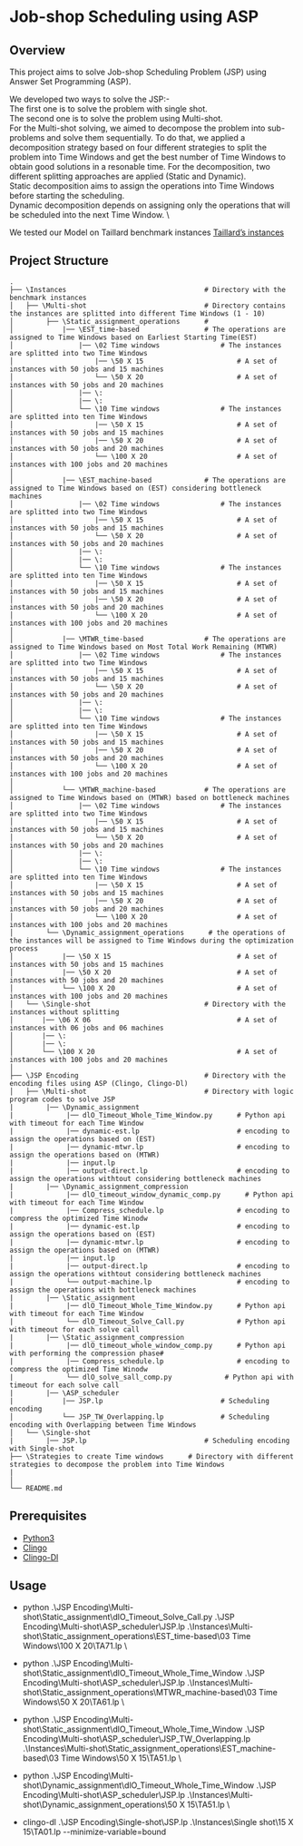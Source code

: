 # Job-shop Scheduling using ASP

## Overview 
This project aims to solve Job-shop Scheduling Problem (JSP) using Answer Set Programming (ASP).

We developed two ways to solve the JSP:- \
The first one is to solve the problem with single shot. \
The second one is to solve the problem using Multi-shot. \
For the Multi-shot solving, we aimed to decompose the problem into sub-problems and solve them sequentially. To do that, we applied a decomposition strategy based on four different strategies to split the problem into Time Windows and get the best number of Time Windows to obtain good solutions in a resonable time. For the decomposition, two different splitting approaches are applied (Static and Dynamic). \
Static decomposition aims to assign the operations into Time Windows before starting the scheduling. \
Dynamic decomposition depends on assigning only the operations that will be scheduled into the next Time Window. \

We tested our Model on Taillard benchmark instances [Taillard’s instances](http://mistic.heig-vd.ch/taillard/problemes.dir/ordonnancement.dir/ordonnancement.html)


## Project Structure

    .
    ├── \Instances                                  # Directory with the benchmark instances 
    │   ├── \Multi-shot                             # Directory contains the instances are splitted into different Time Windows (1 - 10)
    │        ├── \Static_assignment_operations      # 
    │            |── \EST_time-based                # The operations are assigned to Time Windows based on Earliest Starting Time(EST)
    │                |── \02 Time windows               # The instances are splitted into two Time Windows
    │                    |── \50 X 15                       # A set of instances with 50 jobs and 15 machines
    │                    └── \50 X 20                       # A set of instances with 50 jobs and 20 machines
    │                |── \: 
    │                |── \:
    │                └── \10 Time windows               # The instances are splitted into ten Time Windows
    │                    |── \50 X 15                       # A set of instances with 50 jobs and 15 machines
    │                    |── \50 X 20                       # A set of instances with 50 jobs and 20 machines
    │                    └── \100 X 20                      # A set of instances with 100 jobs and 20 machines
    │
    │            |── \EST_machine-based             # The operations are assigned to Time Windows based on (EST) considering bottleneck machines
    │                |── \02 Time windows               # The instances are splitted into two Time Windows
    │                    |── \50 X 15                       # A set of instances with 50 jobs and 15 machines
    │                    └── \50 X 20                       # A set of instances with 50 jobs and 20 machines
    │                |── \: 
    │                |── \:
    │                └── \10 Time windows               # The instances are splitted into ten Time Windows
    │                    |── \50 X 15                       # A set of instances with 50 jobs and 15 machines
    │                    |── \50 X 20                       # A set of instances with 50 jobs and 20 machines
    │                    └── \100 X 20                      # A set of instances with 100 jobs and 20 machines
    │
    │            |── \MTWR_time-based               # The operations are assigned to Time Windows based on Most Total Work Remaining (MTWR)
    │                |── \02 Time windows               # The instances are splitted into two Time Windows
    │                    |── \50 X 15                       # A set of instances with 50 jobs and 15 machines
    │                    └── \50 X 20                       # A set of instances with 50 jobs and 20 machines
    │                |── \: 
    │                |── \:
    │                └── \10 Time windows               # The instances are splitted into ten Time Windows
    │                    |── \50 X 15                       # A set of instances with 50 jobs and 15 machines
    │                    |── \50 X 20                       # A set of instances with 50 jobs and 20 machines
    │                    └── \100 X 20                      # A set of instances with 100 jobs and 20 machines
    │
    │            └── \MTWR_machine-based            # The operations are assigned to Time Windows based on (MTWR) based on bottleneck machines 
    │                |── \02 Time windows               # The instances are splitted into two Time Windows
    │                    |── \50 X 15                       # A set of instances with 50 jobs and 15 machines
    │                    └── \50 X 20                       # A set of instances with 50 jobs and 20 machines
    │                |── \: 
    │                |── \:
    │                └── \10 Time windows               # The instances are splitted into ten Time Windows
    │                    |── \50 X 15                       # A set of instances with 50 jobs and 15 machines
    │                    |── \50 X 20                       # A set of instances with 50 jobs and 20 machines
    │                    └── \100 X 20                      # A set of instances with 100 jobs and 20 machines
    │        └── \Dynamic_assignment_operations      # the operations of the instances will be assigned to Time Windows during the optimization process
    │            |── \50 X 15                               # A set of instances with 50 jobs and 15 machines
    │            |── \50 X 20                               # A set of instances with 50 jobs and 20 machines
    │            └── \100 X 20                              # A set of instances with 100 jobs and 20 machines
    │   └── \Single-shot                            # Directory with the instances without splitting
    │       |── \06 X 06                                    # A set of instances with 06 jobs and 06 machines
    │       |── \:                                          
    │       |── \:
    │       └── \100 X 20                                   # A set of instances with 100 jobs and 20 machines
    │
    ├── \JSP Encoding                               # Directory with the encoding files using ASP (Clingo, Clingo-Dl)
    │   ├── \Multi-shot                             # Directory with logic program codes to solve JSP
    |        |── \Dynamic_assignment
    |             |── dlO_Timeout_Whole_Time_Window.py      # Python api with timeout for each Time Window
    |             |── dynamic-est.lp                        # encoding to assign the operations based on (EST)
    |             |── dynamic-mtwr.lp                       # encoding to assign the operations based on (MTWR)
    |             |── input.lp
    |             |── output-direct.lp                      # encoding to assign the operations withtout considering bottleneck machines
    |        |── \Dynamic_assignment_compression            
    |             |── dlO_timeout_window_dynamic_comp.py      # Python api with timeout for each Time Window
    |             |── Compress_schedule.lp                  # encoding to compress the optimized Time Winodw
    |             |── dynamic-est.lp                        # encoding to assign the operations based on (EST)
    |             |── dynamic-mtwr.lp                       # encoding to assign the operations based on (MTWR)
    |             |── input.lp
    |             |── output-direct.lp                      # encoding to assign the operations withtout considering bottleneck machines
    |             └── output-machine.lp                     # encoding to assign the operations with bottleneck machines
    |        |── \Static_assignment
    |             |── dlO_Timeout_Whole_Time_Window.py      # Python api with timeout for each Time Window
    |             └── dlO_Timeout_Solve_Call.py             # Python api with timeout for each solve call
    |        |── \Static_assignment_compression             
    |             |── dlO_timeout_whole_window_comp.py      # Python api with performing the compression phase#
    |             |── Compress_schedule.lp                  # encoding to compress the optimized Time Winodw
    |             └── dlO_solve_sall_comp.py             # Python api with timeout for each solve call
    |        |── \ASP_scheduler
    |            |── JSP.lp                             # Scheduling encoding
    │            └── JSP_TW_Overlapping.lp              # Scheduling encoding with Overlapping between Time Windows
    │   └── \Single-shot              
    |        |── JSP.lp                             # Scheduling encoding with Single-shot 
    ├── \Strategies to create Time windows      # Directory with different strategies to decompose the problem into Time Windows
    |
    │
    └── README.md


## Prerequisites

* [Python3](https://www.python.org/downloads/)
* [Clingo](https://potassco.org/clingo/)
* [Clingo-Dl](https://potassco.org/labs/clingodl/)

## Usage
* python .\JSP Encoding\Multi-shot\Static_assignment\dlO_Timeout_Solve_Call.py  .\JSP Encoding\Multi-shot\ASP_scheduler\JSP.lp .\Instances\Multi-shot\Static_assignment_operations\EST_time-based\03 Time Windows\100 X 20\TA71.lp \

* python .\JSP Encoding\Multi-shot\Static_assignment\dlO_Timeout_Whole_Time_Window  .\JSP Encoding\Multi-shot\ASP_scheduler\JSP.lp .\Instances\Multi-shot\Static_assignment_operations\MTWR_machine-based\03 Time Windows\50 X 20\TA61.lp \

* python .\JSP Encoding\Multi-shot\Static_assignment\dlO_Timeout_Whole_Time_Window  .\JSP Encoding\Multi-shot\ASP_scheduler\JSP_TW_Overlapping.lp .\Instances\Multi-shot\Static_assignment_operations\EST_machine-based\03 Time Windows\50 X 15\TA51.lp \

* python .\JSP Encoding\Multi-shot\Dynamic_assignment\dlO_Timeout_Whole_Time_Window  .\JSP Encoding\Multi-shot\ASP_scheduler\JSP.lp .\Instances\Multi-shot\Dynamic_assignment_operations\50 X 15\TA51.lp \

* clingo-dl .\JSP Encoding\Single-shot\JSP.lp .\Instances\Single shot\15 X 15\TA01.lp --minimize-variable=bound